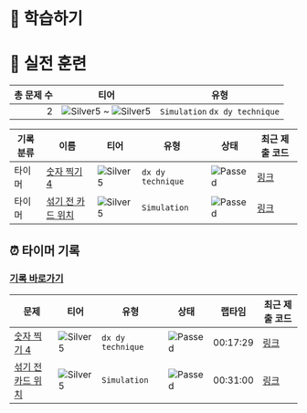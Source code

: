 # 📖 학습하기

# 🥇 실전 훈련
|총 문제 수|티어|유형|
|---:|---|---|
|2|![Silver5][s5] ~ ![Silver5][s5]|`Simulation` `dx dy technique`|

|기록분류|이름|티어|유형|상태|최근 제출 코드|
|---|---|---|---|---|---|
|타이머|[숫자 찍기 4](https://www.codetree.ai/training-field/search/problems/num-make-4)|![Silver5][s5]|`dx dy technique`|![Passed][passed]|[링크](https://github.com/jnnkk/code-tree/blob/main/241017/%EC%88%AB%EC%9E%90%20%EC%B0%8D%EA%B8%B0%204/num-make-4.py)|
|타이머|[섞기 전 카드 위치](https://www.codetree.ai/training-field/search/problems/card-position-before-shuffling)|![Silver5][s5]|`Simulation`|![Passed][passed]|[링크](https://github.com/jnnkk/code-tree/blob/main/241017/%EC%84%9E%EA%B8%B0%20%EC%A0%84%20%EC%B9%B4%EB%93%9C%20%EC%9C%84%EC%B9%98/card-position-before-shuffling.py)|


## ⏰ 타이머 기록
### [기록 바로가기](https://www.codetree.ai/training-field/my-records/timer/10151)

|문제|티어|유형|상태|랩타임|최근 제출 코드|
|---|---|---|---|---|---|
[숫자 찍기 4](https://www.codetree.ai/training-field/search/problems/num-make-4)|![Silver5][s5]|`dx dy technique`|![Passed][passed]|00:17:29|[링크](https://github.com/jnnkk/code-tree/blob/main/241017/%EC%88%AB%EC%9E%90%20%EC%B0%8D%EA%B8%B0%204/num-make-4.py)|
[섞기 전 카드 위치](https://www.codetree.ai/training-field/search/problems/card-position-before-shuffling)|![Silver5][s5]|`Simulation`|![Passed][passed]|00:31:00|[링크](https://github.com/jnnkk/code-tree/blob/main/241017/%EC%84%9E%EA%B8%B0%20%EC%A0%84%20%EC%B9%B4%EB%93%9C%20%EC%9C%84%EC%B9%98/card-position-before-shuffling.py)|












[b5]: https://img.shields.io/badge/Bronze_5-%235D3E31.svg
[b4]: https://img.shields.io/badge/Bronze_4-%235D3E31.svg
[b3]: https://img.shields.io/badge/Bronze_3-%235D3E31.svg
[b2]: https://img.shields.io/badge/Bronze_2-%235D3E31.svg
[b1]: https://img.shields.io/badge/Bronze_1-%235D3E31.svg
[s5]: https://img.shields.io/badge/Silver_5-%23394960.svg
[s4]: https://img.shields.io/badge/Silver_4-%23394960.svg
[s3]: https://img.shields.io/badge/Silver_3-%23394960.svg
[s2]: https://img.shields.io/badge/Silver_2-%23394960.svg
[s1]: https://img.shields.io/badge/Silver_1-%23394960.svg
[g5]: https://img.shields.io/badge/Gold_5-%23FFC433.svg
[g4]: https://img.shields.io/badge/Gold_4-%23FFC433.svg
[g3]: https://img.shields.io/badge/Gold_3-%23FFC433.svg
[g2]: https://img.shields.io/badge/Gold_2-%23FFC433.svg
[g1]: https://img.shields.io/badge/Gold_1-%23FFC433.svg
[p5]: https://img.shields.io/badge/Platinum_5-%2376DDD8.svg
[p4]: https://img.shields.io/badge/Platinum_4-%2376DDD8.svg
[p3]: https://img.shields.io/badge/Platinum_3-%2376DDD8.svg
[p2]: https://img.shields.io/badge/Platinum_2-%2376DDD8.svg
[p1]: https://img.shields.io/badge/Platinum_1-%2376DDD8.svg
[passed]: https://img.shields.io/badge/Passed-%23009D27.svg
[failed]: https://img.shields.io/badge/Failed-%23D24D57.svg
[easy]: https://img.shields.io/badge/쉬움-%235cb85c.svg?for-the-badge
[medium]: https://img.shields.io/badge/보통-%23FFC433.svg?for-the-badge
[hard]: https://img.shields.io/badge/어려움-%23D24D57.svg?for-the-badge